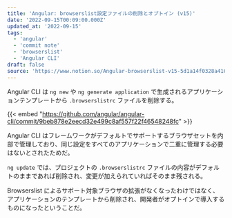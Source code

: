 ```yaml
---
title: 'Angular: browserslist設定ファイルの削除とオプトイン (v15)'
date: '2022-09-15T00:09:00.000Z'
updated_at: '2022-09-15'
tags:
  - 'angular'
  - 'commit note'
  - 'browserslist'
  - 'Angular CLI'
draft: false
source: 'https://www.notion.so/Angular-browserslist-v15-5d1a14f0328a4165a2e580e75aefe9ec'
---
```


Angular CLI は `ng new` や `ng generate application` で生成されるアプリケーションテンプレートから `.browserslistrc` ファイルを削除する。

{{< embed "https://github.com/angular/angular-cli/commit/9beb878e2eecd32e499c8af557f22f46548248fc" >}}

Angular CLI はフレームワークがデフォルトでサポートするブラウザセットを内部で管理しており、同じ設定をすべてのアプリケーションで二重に管理する必要はないとされたためだ。

`ng update` では、プロジェクトの `.browserslistrc` ファイルの内容がデフォルトのままであれば削除され、変更が加えられていればそのまま残される。

Browserslist によるサポート対象ブラウザの拡張がなくなったわけではなく、アプリケーションのテンプレートから削除され、開発者がオプトインで導入するものになったということだ。
